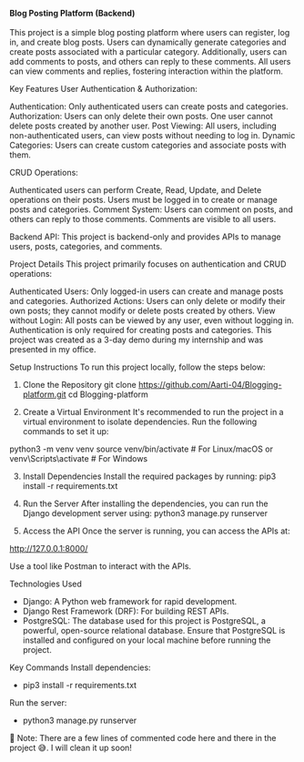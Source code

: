 <b>Blog Posting Platform (Backend)</b><br><br>
This project is a simple blog posting platform where users can register, log in, and create blog posts. Users can dynamically generate categories and create posts associated with a particular category. Additionally, users can add comments to posts, and others can reply to these comments. All users can view comments and replies, fostering interaction within the platform.

Key Features
User Authentication & Authorization:

Authentication: Only authenticated users can create posts and categories.
Authorization: Users can only delete their own posts. One user cannot delete posts created by another user.
Post Viewing: All users, including non-authenticated users, can view posts without needing to log in.
Dynamic Categories: Users can create custom categories and associate posts with them.

CRUD Operations:

Authenticated users can perform Create, Read, Update, and Delete operations on their posts.
Users must be logged in to create or manage posts and categories.
Comment System: Users can comment on posts, and others can reply to those comments. Comments are visible to all users.

Backend API: This project is backend-only and provides APIs to manage users, posts, categories, and comments.

Project Details
This project primarily focuses on authentication and CRUD operations:

Authenticated Users: Only logged-in users can create and manage posts and categories.
Authorized Actions: Users can only delete or modify their own posts; they cannot modify or delete posts created by others.
View without Login: All posts can be viewed by any user, even without logging in. Authentication is only required for creating posts and categories.
This project was created as a 3-day demo during my internship and was presented in my office.

Setup Instructions
To run this project locally, follow the steps below:

1. Clone the Repository
git clone https://github.com/Aarti-04/Blogging-platform.git
cd Blogging-platform

2. Create a Virtual Environment
It's recommended to run the project in a virtual environment to isolate dependencies. Run the following commands to set it up:

python3 -m venv venv
source venv/bin/activate  # For Linux/macOS
or
venv\Scripts\activate  # For Windows

3. Install Dependencies
Install the required packages by running:
pip3 install -r requirements.txt

4. Run the Server
After installing the dependencies, you can run the Django development server using:
python3 manage.py runserver

5. Access the API
Once the server is running, you can access the APIs at:

http://127.0.0.1:8000/

Use a tool like Postman to interact with the APIs.

Technologies Used
- Django: A Python web framework for rapid development.
- Django Rest Framework (DRF): For building REST APIs.
- PostgreSQL: The database used for this project is PostgreSQL, a powerful, open-source relational database. Ensure that PostgreSQL is installed and configured on your local machine before running the project.

Key Commands
Install dependencies:

- pip3 install -r requirements.txt

Run the server:

- python3 manage.py runserver

🚧 Note:
There are a few lines of commented code here and there in the project 😅. I will clean it up soon!
